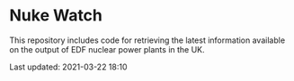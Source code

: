 # Nuke Watch

This repository includes code for retrieving the latest information available on the output of EDF nuclear power plants in the UK.

Last updated: 2021-03-22 18:10